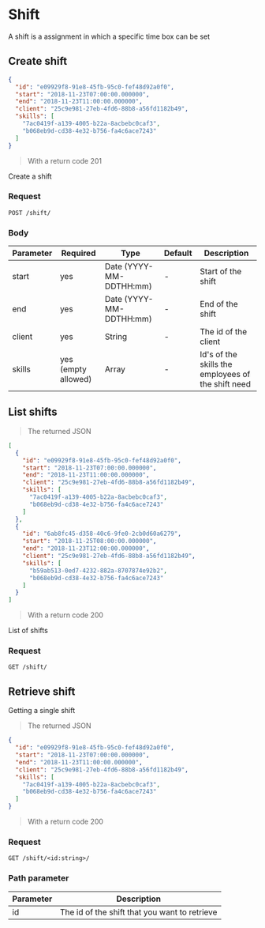 # Shift

A shift is a assignment in which a specific time box can be set

## Create shift

```json
{
  "id": "e09929f8-91e8-45fb-95c0-fef48d92a0f0",
  "start": "2018-11-23T07:00:00.000000",
  "end": "2018-11-23T11:00:00.000000",
  "client": "25c9e981-27eb-4fd6-88b8-a56fd1182b49",
  "skills": [
    "7ac0419f-a139-4005-b22a-8acbebc0caf3",
    "b068eb9d-cd38-4e32-b756-fa4c6ace7243"
  ]
}
```
> With a return code 201

Create a shift

### Request
`POST /shift/`

### Body
Parameter | Required | Type | Default | Description
--------- | ------- | ------- | ------- | -----------
start | yes | Date (YYYY-MM-DDTHH:mm) | - | Start of the shift
end | yes | Date (YYYY-MM-DDTHH:mm) | - | End of the shift
client | yes | String | - | The id of the client
skills | yes (empty allowed) | Array | - | Id's of the skills the employees of the shift need

## List shifts

> The returned JSON

```json
[
  {
    "id": "e09929f8-91e8-45fb-95c0-fef48d92a0f0",
    "start": "2018-11-23T07:00:00.000000",
    "end": "2018-11-23T11:00:00.000000",
    "client": "25c9e981-27eb-4fd6-88b8-a56fd1182b49",
    "skills": [
      "7ac0419f-a139-4005-b22a-8acbebc0caf3",
      "b068eb9d-cd38-4e32-b756-fa4c6ace7243"
    ]
  },
  {
    "id": "6ab8fc45-d358-40c6-9fe0-2cb0d60a6279",
    "start": "2018-11-25T08:00:00.000000",
    "end": "2018-11-23T12:00:00.000000",
    "client": "25c9e981-27eb-4fd6-88b8-a56fd1182b49",
    "skills": [
      "b59ab513-0ed7-4232-882a-8707874e92b2",
      "b068eb9d-cd38-4e32-b756-fa4c6ace7243"
    ]
  }
]
```
> With a return code 200

List of shifts

### Request
`GET /shift/`

## Retrieve shift

Getting a single shift

> The returned JSON

```json
{
  "id": "e09929f8-91e8-45fb-95c0-fef48d92a0f0",
  "start": "2018-11-23T07:00:00.000000",
  "end": "2018-11-23T11:00:00.000000",
  "client": "25c9e981-27eb-4fd6-88b8-a56fd1182b49",
  "skills": [
    "7ac0419f-a139-4005-b22a-8acbebc0caf3",
    "b068eb9d-cd38-4e32-b756-fa4c6ace7243"
  ]
}
```
> With a return code 200

### Request
`GET /shift/<id:string>/`

### Path parameter
Parameter | Description
--------- | -----------
id | The id of the shift that you want to retrieve
